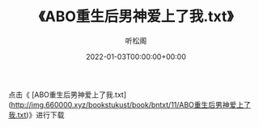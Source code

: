 ﻿---
title:  《ABO重生后男神爱上了我.txt》
date:   2022-01-03T00:00:00+00:00
author: 听松阁
layout: post
permalink: /ABO重生后男神爱上了我/
categories: 小说
tags: [小说]
---

点击《 [ABO重生后男神爱上了我.txt](<a href="http://img.660000.xyz/bookstukust/book/bntxt/11/ABO" target=_blank>http://img.660000.xyz/bookstukust/book/bntxt/11/ABO重生后男神爱上了我.txt)》进行下载